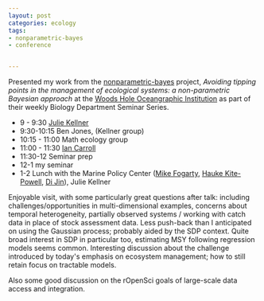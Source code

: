 ```yaml
---
layout: post
categories: ecology
tags: 
- nonparametric-bayes
- conference 


---
```



Presented my work from the [nonparametric-bayes](/tags/#nonparametric-bayes) project, _Avoiding tipping points in the management of ecological systems: a non-parametric Bayesian approach_ at the [Woods Hole Oceangraphic Institution](http://www.whoi.edu/) as part of their weekly Biology Department Seminar Series.  

* 9 - 9:30 [Julie Kellner](http://www.jbkellner.com/)
* 9:30-10:15 Ben Jones, (Kellner group)
* 10:15 - 11:00 Math ecology group
* 11:00 - 11:30 [Ian Carroll](http://www.whoi.edu/hpb/Site.do?id=14853)
* 11:30-12 Seminar prep
* 12-1 my seminar
* 1-2 Lunch with the Marine Policy Center ([Mike
Fogarty](http://www.whoi.edu/oceanus/viewArticle.do?id=3992),
[Hauke Kite-Powell](http://www.whoi.edu/hpb/Site.do?id=1692), [Di
Jin](http://www.whoi.edu/hpb/Site.do?id=172)), Julie Kellner



Enjoyable visit, with some particularly great questions after talk: including challenges/opportunities in multi-dimensional examples, concerns about temporal heterogeneity, partially observed systems / working with catch data in place of stock assessment data.  Less push-back than I anticipated on using the Gaussian process; probably aided by the SDP context.  Quite broad interest in SDP in particular too, estimating MSY following regression models seems common.  Interesting discussion about the challenge introduced by today's emphasis on ecosystem management; how to still retain focus on tractable models.  

Also some good discussion on the rOpenSci goals of large-scale data access and integration.  
